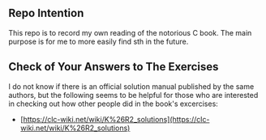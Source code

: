 ## Repo Intention
This repo is to record my own reading of the notorious C book. The main purpose is for me to more easily find sth in the future.


## Check of Your Answers to The Exercises
I do not know if there is an official solution manual published by the same authors, but the following seems to be helpful for those who are interested in checking
out how other people did in the book's excercises:
- [https://clc-wiki.net/wiki/K%26R2_solutions](https://clc-wiki.net/wiki/K%26R2_solutions)

